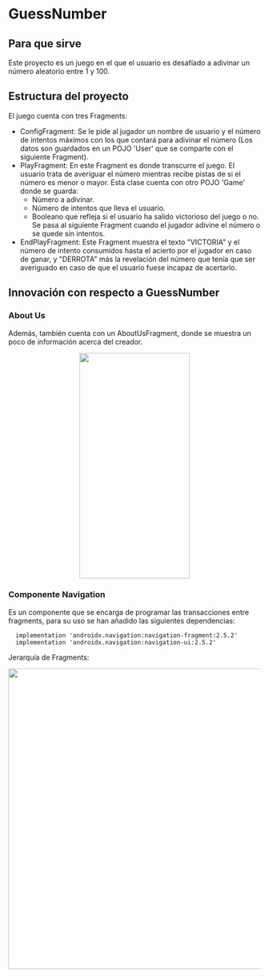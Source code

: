 # GuessNumber

## Para que sirve
Este proyecto es un juego en el que el usuario es desafíado a adivinar un número aleatorio entre 1 y 100.

## Estructura del proyecto
El juego cuenta con tres Fragments:
+ ConfigFragment: Se le pide al jugador un nombre de usuario y el número de intentos máximos con los que contará para adivinar el número (Los datos son guardados en un POJO 'User' que se comparte con el siguiente Fragment).
+ PlayFragment: En este Fragment es donde transcurre el juego. El usuario trata de averiguar el número mientras recibe pistas de si el número es menor o mayor. Esta clase cuenta con otro POJO 'Game' donde se guarda:
  + Número a adivinar.
  + Número de intentos que lleva el usuario.
  + Booleano que refleja si el usuario ha salido victorioso del juego o no.
Se pasa al siguiente Fragment cuando el jugador adivine el número o se quede sin intentos.
+ EndPlayFragment: Este Fragment muestra el texto "VICTORIA" y el número de intento consumidos hasta el acierto por el jugador en caso de ganar, y "DERROTA" más la revelación del número que tenía que ser averiguado en caso de que el usuario fuese incapaz de acertarlo.

## Innovación con respecto a GuessNumber
### About Us
Además, también cuenta con un AboutUsFragment, donde se muestra un poco de información acerca del creador.

<p align="center">
<img src="https://user-images.githubusercontent.com/113918779/198888095-bbf8ddcc-39db-45dc-b297-036849548626.jpg" height="450" width="220" >
</p>

### Componente Navigation
Es un componente que se encarga de programar las transacciones entre fragments, para su uso se han añadido las siguientes dependencias:
      
      implementation 'androidx.navigation:navigation-fragment:2.5.2'
      implementation 'androidx.navigation:navigation-ui:2.5.2'

Jerarquía de Fragments:
<p align="center">
<img src="https://user-images.githubusercontent.com/113918779/198889508-7ebf9ba6-2912-45d9-9ec8-8442aff2b604.PNG" height="600" width="700" >
</p>

